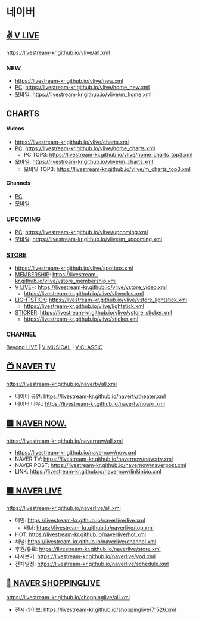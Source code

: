 # 네이버

## [✌ V LIVE](https://github.com/LIVESTREAM-KR/vlive)
https://livestream-kr.github.io/vlive/all.xml

### NEW
- https://livestream-kr.github.io/vlive/new.xml
- [PC](https://www.vlive.tv/home/new): https://livestream-kr.github.io/vlive/home_new.xml
- [모바일](https://m.vlive.tv/home): https://livestream-kr.github.io/vlive/m_home.xml

## CHARTS
#### Videos
- https://livestream-kr.github.io/vlive/charts.xml
- [PC](https://www.vlive.tv/home/chart?sub=VIDEO&period=HOUR_24&country=ALL): https://livestream-kr.github.io/vlive/home_charts.xml
   - PC TOP3: https://livestream-kr.github.io/vlive/home_charts_top3.xml
- [모바일](https://m.vlive.tv/chart?sub=VIDEO&period=HOUR_24&country=ALL): https://livestream-kr.github.io/vlive/m_charts.xml
   - 모바일 TOP3: https://livestream-kr.github.io/vlive/m_charts_top3.xml

#### Channels
- [PC](https://www.vlive.tv/home/chart?sub=CHANNEL&period=HOUR_24&country=ALL) 
- [모바일](https://m.vlive.tv/chart?sub=CHANNEL&period=HOUR_24&country=ALL)

### UPCOMING
- [PC](https://www.vlive.tv/upcoming): https://livestream-kr.github.io/vlive/upcoming.xml
- [모바일](https://m.vlive.tv/upcoming): https://livestream-kr.github.io/vlive/m_upcoming.xml

### [STORE](https://www.vlive.tv/vstore)
- https://livestream-kr.github.io/vlive/spotbox.xml
- [MEMBERSHIP](https://www.vlive.tv/vstore/membership): https://livestream-kr.github.io/vlive/vstore_membership.xml
- [V LIVE+](https://www.vlive.tv/vstore/video): https://livestream-kr.github.io/vlive/vstore_video.xml
  - https://livestream-kr.github.io/vlive/vliveplus.xml
- [LIGHTSTICK](https://www.vlive.tv/vstore/lightStick): https://livestream-kr.github.io/vlive/vstore_lightstick.xml
  - https://livestream-kr.github.io/vlive/lightstick.xml
- [STICKER](https://www.vlive.tv/vstore/sticker): https://livestream-kr.github.io/vlive/vstore_sticker.xml
  - https://livestream-kr.github.io/vlive/sticker.xml

### CHANNEL
[Beyond LIVE](https://github.com/LIVESTREAM-KR/vlive_beyond-live) | [V MUSICAL](https://github.com/LIVESTREAM-KR/vlive_vmusicial) | [V CLASSIC](https://github.com/LIVESTREAM-KR/vlive_vclassic)  


## [📺 NAVER TV](https://github.com/LIVESTREAM-KR/navertv)
https://livestream-kr.github.io/navertv/all.xml
- 네이버 공연: https://livestream-kr.github.io/navertv/theater.xml
- 네이버 나우.: https://livestream-kr.github.io/navertv/nowkr.xml

## [🟥 NAVER NOW.](https://github.com/LIVESTREAM-KR/navernow)
https://livestream-kr.github.io/navernow/all.xml
- https://livestream-kr.github.io/navernow/now.xml
- NAVER TV: https://livestream-kr.github.io/navernow/navertv.xml
- NAVER POST: https://livestream-kr.github.io/navernow/naverpost.xml
- LINK: https://livestream-kr.github.io/navernow/linkinbio.xml

## [🟪 NAVER LIVE](https://github.com/LIVESTREAM-KR/naverlive)
https://livestream-kr.github.io/naverlive/all.xml
- 메인: https://livestream-kr.github.io/naverlive/live.xml
  - 배너: https://livestream-kr.github.io/naverlive/top.xml
- HOT: https://livestream-kr.github.io/naverlive/hot.xml
- 채널: https://livestream-kr.github.io/naverlive/channel.xml
- 후원/유료: https://livestream-kr.github.io/naverlive/store.xml
- 다시보기: https://livestream-kr.github.io/naverlive/vod.xml
- 전체일정: https://livestream-kr.github.io/naverlive/schedule.xml

## [🛒 NAVER SHOPPINGLIVE](https://github.com/LIVESTREAM-KR/shoppinglive)
https://livestream-kr.github.io/shoppinglive/all.xml
- 전시 라이브: https://livestream-kr.github.io/shoppinglive/71526.xml
